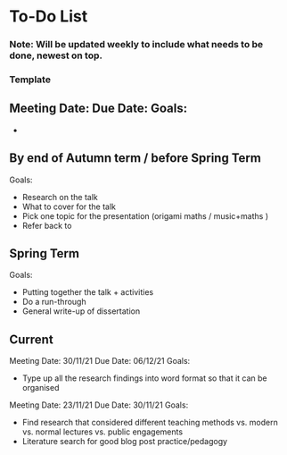 # To-Do List
### Note: Will be updated weekly to include what needs to be done, newest on top.
### Template
Meeting Date:
Due Date: 
Goals:
- 
- 

## By end of Autumn term / before Spring Term
Goals: 
- Research on the talk
- What to cover for the talk
- Pick one topic for the presentation (origami maths / music+maths )
- Refer back to 

## Spring Term 
Goals: 
- Putting together the talk + activities
- Do a run-through
- General write-up of dissertation

## Current
Meeting Date: 30/11/21
Due Date: 06/12/21
Goals:
- Type up all the research findings into word format so that it can be organised

Meeting Date: 23/11/21
Due Date: 30/11/21
Goals: 
- Find research that considered different teaching methods vs. modern vs. normal lectures vs. public engagements
- Literature search for good blog post practice/pedagogy


